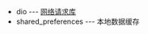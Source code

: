 
 

 - dio  --- [网络请求库](https://github.com/flutterchina/dio/blob/master/README-ZH.md) 
 - shared_preferences --- 本地数据缓存

<!--stackedit_data:
eyJoaXN0b3J5IjpbLTc2NDAwMzk0MywtMTcxODQ1NTY4OF19
-->